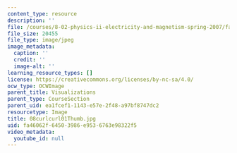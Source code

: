 ```yaml
---
content_type: resource
description: ''
file: /courses/8-02-physics-ii-electricity-and-magnetism-spring-2007/fa46062f64503986e9536763e98322f5_08curlcurl01Thumb.jpg
file_size: 20455
file_type: image/jpeg
image_metadata:
  caption: ''
  credit: ''
  image-alt: ''
learning_resource_types: []
license: https://creativecommons.org/licenses/by-nc-sa/4.0/
ocw_type: OCWImage
parent_title: Visualizations
parent_type: CourseSection
parent_uid: ea1fcef1-1143-e57e-2f48-a97bf8747dc2
resourcetype: Image
title: 08curlcurl01Thumb.jpg
uid: fa46062f-6450-3986-e953-6763e98322f5
video_metadata:
  youtube_id: null
---
```

